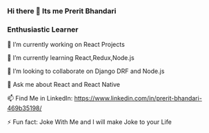### Hi there 👋 Its me Prerit Bhandari
### Enthusiastic Learner


 🔭 I’m currently working on React Projects
 
 🌱 I’m currently learning React,Redux,Node.js

 👯 I’m looking to collaborate on Django DRF and Node.js

 💬 Ask me about React and React Native

 📫 Find Me in LinkedIn: https://www.linkedin.com/in/prerit-bhandari-469b35198/

 ⚡ Fun fact: Joke With Me and I will make Joke to your Life


